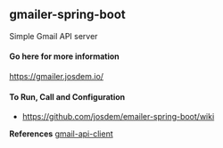 gmailer-spring-boot
----------------------------------------------
Simple Gmail API server

#### Go here for more information

https://gmailer.josdem.io/

#### To Run, Call and Configuration

* https://github.com/josdem/emailer-spring-boot/wiki

**References**
[gmail-api-client](https://github.com/josdem/gmail-api-client)



